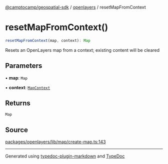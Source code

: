 [@camptocamp/geospatial-sdk](../../index.md) / [openlayers](../index.md) / resetMapFromContext

# resetMapFromContext()

```ts
resetMapFromContext(map, context): Map
```

Resets an OpenLayers map from a context; existing content will be cleared

## Parameters

• **map**: `Map`

• **context**: [`MapContext`](../../core/interfaces/MapContext.md)

## Returns

`Map`

## Source

[packages/openlayers/lib/map/create-map.ts:143](https://github.com/jahow/geospatial-sdk/blob/dff8168/packages/openlayers/lib/map/create-map.ts#L143)

***

Generated using [typedoc-plugin-markdown](https://www.npmjs.com/package/typedoc-plugin-markdown) and [TypeDoc](https://typedoc.org/)
